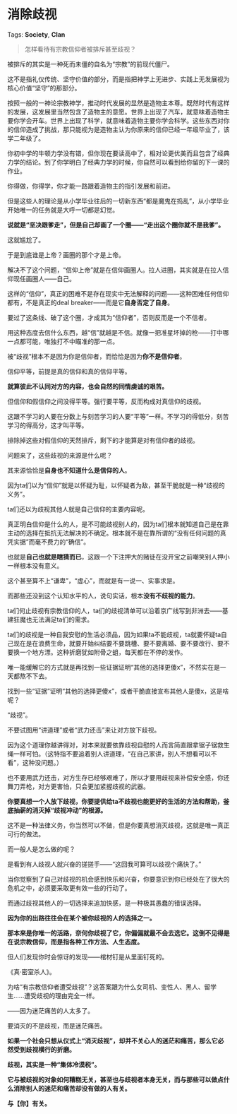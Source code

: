 # 消除歧视

Tags: **Society**, **Clan**

> 怎样看待有宗教信仰者被排斥甚至歧视？



被排斥的其实是一种死而未僵的自名为“宗教”的前现代僵尸。

这不是指礼仪传统、坚守价值的部分，而是指把神学上无进步、实践上无发展视为核心价值“坚守”的那部分。

按照一般的一神论宗教神学，推动时代发展的显然是造物主本尊。既然时代有这样的发展，这发展里当然包含了造物主的意愿。世界上出现了汽车，就意味着造物主要你学会开车。世界上出现了科学，就意味着造物主要你学会科学。这些东西对你的信仰造成了挑战，那只能视为是造物主认为你原来的信仰已经一年级毕业了，该学二年级了。

你初中学的牛顿力学没有错，但你现在要读高中了，相对论更优美而且包含了经典力学的结论。到了你学明白了经典力学的时候，你自然可以看到给你留的下一课的作业。

你得做，你得学，你才能一路跟着造物主的指引发展和前进。

但是这些人的理论是从小学毕业往后的一切新东西“都是魔鬼在捣乱”，从小学毕业开始唯一的任务就是大呼一切都是幻觉。

**说就是“坚决跟爹走”，但是自己却画了一个圈——“走出这个圈你就不是我爹”。**

这就尴尬了。

于是到底谁是上帝？画圈的那个才是上帝。

解决不了这个问题，“信仰上帝”就是在信仰画圈人。拉人进圈，其实就是在拉人信仰现任画圈人——自己。

这样的“信仰”，真正的困难不是存在现实中无法解释的问题——这种困难任何信仰都有，不是真正的deal breaker——而是它**自身否定了自身**。

要过了这条线、破了这个圈，才成其为“信仰者”，否则反而是一个不信者。

用这种态度去信什么东西，越“信”就越是不信。就像一把准星坏掉的枪——打中哪一点都可能，唯独打不中瞄准的那一点。

被“歧视”根本不是因为你是信仰者，而恰恰是因为**你不是信仰者**。

信仰平等，前提是真的信仰和真的信仰平等。

**就算彼此不认同对方的内容，也会自然的同情虔诚的艰苦。**

但信仰和假信仰之间没得平等。强行要平等，反而构成对真信仰的歧视。

这跟不学习的人要在分数上与刻苦学习的人要“平等”一样。不学习的得低分，刻苦学习的得高分，这才叫平等。

排除掉这些对假信仰的天然排斥，剩下的才能算是对有信仰者的歧视。

问题来了，这些歧视的来源是什么呢？

其来源恰恰是**自身也不知道什么是信仰的人**。

因为ta们以为“信仰”就是以怀疑为耻，以怀疑者为敌，甚至干脆就是一种“歧视的义务”。

ta们还以为歧视其他人就是自己信仰的主要内容呢。

真正明白信仰是什么的人，是不可能歧视别人的，因为ta们根本就知道自己是在靠主动的选择在抵抗无法解决的不确定。根本就不是在靠所谓的“没有任何问题的真凭实据”而毫不费力的“确信”。

也就是**自己也就是瞎猜而已**，这跟一个下注押大的赌徒在没开宝之前嘲笑别人押小一样根本没有意义。

这个甚至算不上“谦卑”，“虚心”，而就是有一说一、实事求是。

而那些还没到这个认知水平的人，说句实话，根本**没有不歧视的能力**。

ta们何止歧视有宗教信仰的人，ta们的歧视清单可以沿着京广线写到非洲去——基建狂魔也无法满足ta们的需求。

ta们的歧视是一种自我安慰的生活必须品，因为如果ta不能歧视，ta就要怀疑ta自己现在是在浪费生命，就要开始纠结要不要跳槽、要不要离婚、要不要改行、要不要换一个地方漂。这种折磨犹如附骨之蛆，每天都在不停的发作。

唯一能缓解它的方式就是再找到一些证据证明“其他的选择更傻x”，不然实在是一天都熬不下去。

找到一些“证据”证明“其他的选择更傻x”，或者干脆直接宣布其他人是傻x，这是啥呢？

“歧视”。

  


不要试图用“讲道理”或者“武力还击”来让对方放下歧视。

因为这个道理你越讲得对，对本来就要依靠歧视自慰的人而言简直跟拿锯子锯救生绳一样可怕。（这特指不要追着别人讲道理，“在自己家讲，别人不想看可以不看”，这种没问题。）

也不要用武力还击，对方生存已经够艰难了，所以才要用歧视来补偿安全感，你还舞刀弄枪，对方更害怕，只会更加紧握歧视的武器。

**你要真想一个人放下歧视，你要提供给ta不歧视也能更好的生活的方法和帮助，釜底抽薪的消灭掉“歧视冲动”的根源。**

这不是一种法律义务，你当然可以不做，但是你要真想消灭歧视，这就是唯一真正可行的做法。

而一般人是怎么做的呢？

是看到有人歧视人就兴奋的搓搓手——“这回我可算可以歧视个痛快了。”

当你觉察到了自己对歧视的机会感到快乐和兴奋，你要意识到你已经处在了很大的危机之中，必须要采取更有效一些的行动了。

而通过歧视其他人的一切选择来追加快感，是一种极其愚蠢的错误选择。

**因为你的出路往往会在某个被你歧视的人的选择之一。**

**那本来是你唯一的活路，奈何你歧视了它，你偏偏就最不会去选它。这倒不见得是在说宗教信仰，而是指各种工作方法、人生态度。**

但人们发现你时会惊讶的发现——棺材钉是从里面钉死的。

《真·密室杀人》。

  


为啥“有宗教信仰者遭受歧视”？这答案跟为什么女司机、变性人、黑人、留学生……遭受歧视的理由完全一样。

——因为迷茫痛苦的人太多了。

要消灭的不是歧视，而是迷茫痛苦。

**如果一个社会只想从仪式上“消灭歧视”，却并不关心人的迷茫和痛苦，那么它必然受到歧视横行的折磨。**

**歧视，其实是一种“集体冷漠税”。**

**它与被歧视的对象如何糟糕无关，甚至也与歧视者本身无关，而与那些可以做点什么消除别人的迷茫和痛苦却没有做的人有关。**

**与【你】有关。**



